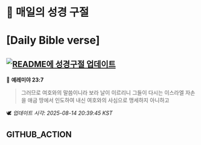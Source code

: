# 🙏 매일의 성경 구절
# [Daily Bible verse]
## [![README에 성경구절 업데이트](https://github.com/DONGSUKA/first_test/actions/workflows/update-readme-bible.yml/badge.svg)](https://github.com/DONGSUKA/first_test/actions/workflows/update-readme-bible.yml)
<!-- START_BIBLE_VERSE -->
📖 **예레미야 23:7**
> 그러므로 여호와의 말씀이니라 보라 날이 이르리니 그들이 다시는 이스라엘 자손을 애굽 땅에서 인도하여 내신 여호와의 사심으로 맹세하지 아니하고

🕊️ _업데이트 시각: 2025-08-14 20:39:45 KST_
  <!-- END_BIBLE_VERSE -->
## GITHUB_ACTION
